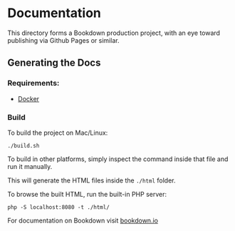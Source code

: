 # Documentation

This directory forms a Bookdown production project, with an eye toward publishing via Github Pages or similar.

## Generating the Docs

### Requirements:
* [Docker](https://www.docker.com/)

### Build
To build the project on Mac/Linux:

    ./build.sh

To build in other platforms, simply inspect the command inside that file and run it manually.

This will generate the HTML files inside the `./html` folder.

To browse the built HTML, run the built-in PHP server:

    php -S localhost:8080 -t ./html/

For documentation on Bookdown visit [bookdown.io](http://bookdown.io)
